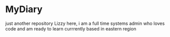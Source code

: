 # MyDiary
just another repository
Lizzy here, i am a full time systems admin who loves code and am ready to learn
currrently based in eastern region
